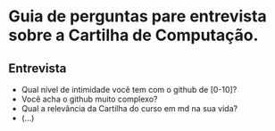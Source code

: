 # Guia de perguntas pare entrevista sobre a Cartilha de Computação.


## Entrevista

* Qual nível de intimidade você tem com o github de [0-10]?
* Você acha o github muito complexo?
* Qual a relevância da Cartilha do curso em md na sua vida?
* (...)
